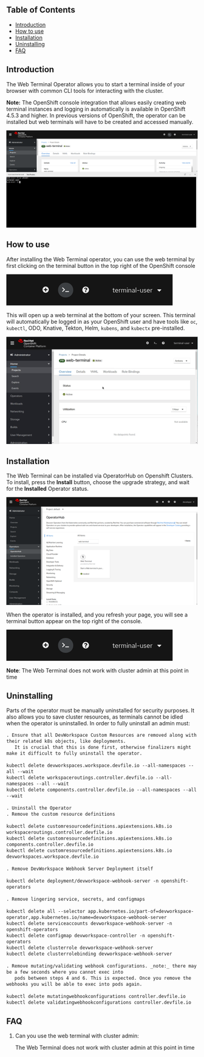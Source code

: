 ## Table of Contents

- [Introduction](#Introduction)
- [How to use](#how-to-use)
- [Installation](#Installation)
- [Uninstalling](#Uninstalling)
- [FAQ](#FAQ)

## Introduction

The Web Terminal Operator allows you to start a terminal inside of your browser with common CLI tools for interacting with the cluster.

**Note:** The OpenShift console integration that allows easily creating web terminal instances
and logging in automatically is available in OpenShift 4.5.3 and higher. In previous versions of
OpenShift, the operator can be installed but web terminals will have to be created and accessed
manually.

![image](./images/introduction.png)

## <a id="how-to-use"></a>How to use

After installing the Web Terminal operator, you can use the web terminal by first clicking on the terminal button in the top right of the OpenShift console

![image](./images/masthead-icon.png)

This will open up a web terminal at the bottom of your screen. This terminal will automatically be logged in as your OpenShift user and have tools like `oc`, `kubectl`, ODO, Knative, Tekton, Helm, `kubens`, and `kubectx` pre-installed. 

![image](./images/initialization.gif)

## Installation

The Web Terminal can be installed via OperatorHub on Openshift Clusters. To install, press the **Install** button, choose the upgrade strategy, and wait for the **Installed** Operator status.

![image](./images/installation.png)

When the operator is installed, and you refresh your page, you will see a terminal button appear on the top right of the console.

![image](./images/masthead-icon.png)

**Note**: The Web Terminal does not work with cluster admin at this point in time

## Uninstalling

Parts of the operator must be manually uninstalled for security purposes. It also allows you to save cluster resources,
    as terminals cannot be idled when the operator is uninstalled. In order to fully uninstall an admin must:

    . Ensure that all DevWorkspace Custom Resources are removed along with their related k8s objects, like deployments.
       It is crucial that this is done first, otherwise finalizers might make it difficult to fully uninstall the operator.

    kubectl delete devworkspaces.workspace.devfile.io --all-namespaces --all --wait
    kubectl delete workspaceroutings.controller.devfile.io --all-namespaces --all --wait
    kubectl delete components.controller.devfile.io --all-namespaces --all --wait

    . Uninstall the Operator
    . Remove the custom resource definitions

    kubectl delete customresourcedefinitions.apiextensions.k8s.io workspaceroutings.controller.devfile.io
    kubectl delete customresourcedefinitions.apiextensions.k8s.io components.controller.devfile.io
    kubectl delete customresourcedefinitions.apiextensions.k8s.io devworkspaces.workspace.devfile.io

    . Remove DevWorkspace Webhook Server Deployment itself

    kubectl delete deployment/devworkspace-webhook-server -n openshift-operators

    . Remove lingering service, secrets, and configmaps

    kubectl delete all --selector app.kubernetes.io/part-of=devworkspace-operator,app.kubernetes.io/name=devworkspace-webhook-server
    kubectl delete serviceaccounts devworkspace-webhook-server -n openshift-operators
    kubectl delete configmap devworkspace-controller -n openshift-operators
    kubectl delete clusterrole devworkspace-webhook-server
    kubectl delete clusterrolebinding devworkspace-webhook-server

    . Remove mutating/validating webhook configurations. _note:_ there may be a few seconds where you cannot exec into
       pods between steps 4 and 6. This is expected. Once you remove the webhooks you will be able to exec into pods again.

    kubectl delete mutatingwebhookconfigurations controller.devfile.io
    kubectl delete validatingwebhookconfigurations controller.devfile.io

## FAQ
1. Can you use the web terminal with cluster admin:

    The Web Terminal does not work with cluster admin at this point in time
